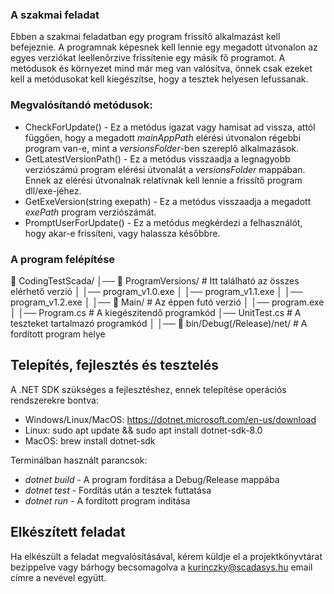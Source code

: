 ### A szakmai feladat

Ebben a szakmai feladatban egy program frissítő alkalmazást kell befejeznie. A programnak képesnek kell lennie egy megadott útvonalon az egyes verziókat leellenőrzive frissítenie egy másik fő programot. A metódusok és környezet mind már meg van valósítva, önnek csak ezeket kell a metódusokat kell kiegészítse, hogy a tesztek helyesen lefussanak.

### Megvalósítandó metódusok:
- CheckForUpdate() - Ez a metódus igazat vagy hamisat ad vissza, attól függően, hogy a megadott *mainAppPath* elérési útvonalon régebbi program van-e, mint a *versionsFolder*-ben szereplő alkalmazások.
- GetLatestVersionPath() - Ez a metódus visszaadja a legnagyobb verziószámú program elérési útvonalát a *versionsFolder* mappában. Ennek az elérési útvonalnak relatívnak kell lennie a frissítő program dll/exe-jéhez.
- GetExeVersion(string exepath) - Ez a metódus visszaadja a megadott *exePath* program verziószámát.
- PromptUserForUpdate() - Ez a metódus megkérdezi a felhasználót, hogy akar-e frissíteni, vagy halassza későbbre.

### A program felépítése
📂 CodingTestScada/
│── 📂 ProgramVersions/   # Itt található az összes elérhető verzió
│   │── program_v1.0.exe
│   │── program_v1.1.exe
│   │── program_v1.2.exe
│
│── 📂 Main/              # Az éppen futó verzió
│   │── program.exe
│
│── Program.cs # A kiegészitendő programkód
│── UnitTest.cs # A teszteket tartalmazó programkód
│
│── 📂 bin/Debug(/Release)/net/ # A fordított program helye

## Telepítés, fejlesztés és tesztelés
A .NET SDK szükséges a fejlesztéshez, ennek telepítése operációs rendszerekre bontva:
- Windows/Linux/MacOS: https://dotnet.microsoft.com/en-us/download
- Linux: sudo apt update && sudo apt install dotnet-sdk-8.0
- MacOS: brew install dotnet-sdk

Terminálban használt parancsok:
- *dotnet build* - A program fordítása a Debug/Release mappába
- *dotnet test* - Fordítás után a tesztek futtatása
- *dotnet run* - A fordított program inditása

## Elkészített feladat
Ha elkészült a feladat megvalósításával, kérem küldje el a projektkönyvtárat bezippelve vagy bárhogy becsomagolva a kurinczky@scadasys.hu email címre a nevével együtt.

